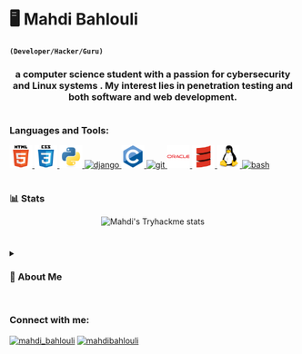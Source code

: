 # 🖥 Mahdi Bahlouli

**`(Developer/Hacker/Guru)`**

<h3 align="center"> a computer science student with a passion for cybersecurity and Linux systems . My interest lies in penetration testing and both software and web development.</h3>

#

<h3 align="left">Languages and Tools:</h3>
<p align="left">  <a href="https://www.w3.org/html/" target="_blank" rel="noreferrer"> <img src="https://raw.githubusercontent.com/devicons/devicon/master/icons/html5/html5-original-wordmark.svg" alt="html5" width="40" height="40"/> </a><a href="https://www.w3schools.com/css/" target="_blank" rel="noreferrer"> <img src="https://raw.githubusercontent.com/devicons/devicon/master/icons/css3/css3-original-wordmark.svg" alt="css3" width="40" height="40"/> </a> <a href="https://www.python.org" target="_blank" rel="noreferrer"> <img src="https://raw.githubusercontent.com/devicons/devicon/master/icons/python/python-original.svg" alt="python" width="40" height="40"/> </a> <a href="https://www.djangoproject.com/" target="_blank" rel="noreferrer"> <img src="https://cdn.worldvectorlogo.com/logos/django.svg" alt="django" width="40" height="40"/> </a> <a href="https://www.cprogramming.com/" target="_blank" rel="noreferrer"> <img src="https://raw.githubusercontent.com/devicons/devicon/master/icons/c/c-original.svg" alt="c" width="40" height="40"/> </a> <a href="https://git-scm.com/" target="_blank" rel="noreferrer"> <img src="https://www.vectorlogo.zone/logos/git-scm/git-scm-icon.svg" alt="git" width="40" height="40"/> </a>   <a href="https://www.oracle.com/" target="_blank" rel="noreferrer"> <img src="https://raw.githubusercontent.com/devicons/devicon/master/icons/oracle/oracle-original.svg" alt="oracle" width="40" height="40"/> </a> <a href="https://www.scala-lang.org" target="_blank" rel="noreferrer"> <img src="https://raw.githubusercontent.com/devicons/devicon/master/icons/scala/scala-original.svg" alt="scala" width="40" height="40"/> </a><a href="https://www.linux.org/" target="_blank" rel="noreferrer"> <img src="https://raw.githubusercontent.com/devicons/devicon/master/icons/linux/linux-original.svg" alt="linux" width="40" height="40"/> </a><a href="https://www.gnu.org/software/bash/" target="_blank" rel="noreferrer"> <img src="https://www.vectorlogo.zone/logos/gnu_bash/gnu_bash-icon.svg" alt="bash" width="40" height="40"/> </a> </p>

#


### 📊 Stats
<!--<div align="center">
  <img src="https://github-readme-streak-stats.herokuapp.com/?user=mahdibahlouli&" alt="Mahdi's Github stats" />
</div>-->

<div align="center">
  <img src="https://tryhackme-badges.s3.amazonaws.com/MVNK1.png" alt="Mahdi's Tryhackme stats" />
</div>
<!-- <div align="center">
  <img src="https://github-readme-stats.vercel.app/api/top-langs/?username=mahdibahlouli&layout=compact&langs_count=6" alt="Mahdi's Languages stats" />
</div> -->


#
<details>
 <summary><h3>👨 About Me </h3></summary>

  When I was young, my brother bought a computer for our family and that's when my love for computers and coding started. I was fascinated by the power of the terminal and the command line, and spent hours playing around with different commands and programs.

  As I grew older, I became interested in exploring the world of hacking and finding vulnerabilities in software and systems. However, it wasn't until I took computer science courses that I realized how coding could be used to solve real-world problems and make a difference in people's lives.

  So, I decided to take coding seriously and started learning new concepts and techniques every day. I dived into programming languages such as Python and bash and created my own projects from scratch

  Through my journey, my passion for computers and coding only grew stronger. I knew that this was more than just a hobby - it was my passion and something that I wanted to pursue for the rest of my life.

  </details>
  


#
<h3 align="left">Connect with me:</h3>
<p align="left">
<a href="[https://linkedin.com/in/mahdi_bahlouli](https://www.linkedin.com/in/mahdi-bahlouli/)" target="blank"><img align="center" src="https://raw.githubusercontent.com/rahuldkjain/github-profile-readme-generator/master/src/images/icons/Social/linked-in-alt.svg" alt="mahdi_bahlouli" height="30" width="40" /></a>
<a href="https://www.leetcode.com/mahdibahlouli" target="blank"><img align="center" src="https://raw.githubusercontent.com/rahuldkjain/github-profile-readme-generator/master/src/images/icons/Social/leet-code.svg" alt="mahdibahlouli" height="30" width="40" /></a>
</p>
